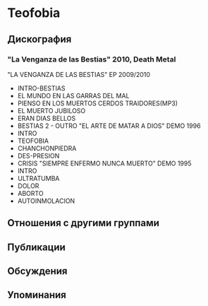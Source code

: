 # Teofobia



## Дискография

### "La Venganza de las Bestias" 2010, Death Metal

"LA VENGANZA DE LAS BESTIAS" EP 2009/2010
- INTRO-BESTIAS 
- EL MUNDO EN LAS GARRAS DEL MAL
- PIENSO EN LOS MUERTOS
CERDOS TRAIDORES(MP3)
- EL MUERTO JUBILOSO
- ERAN DIAS BELLOS
- BESTIAS 2 - OUTRO
"EL ARTE DE MATAR A DIOS" DEMO 1996
- INTRO
- TEOFOBIA
- CHANCHONPIEDRA
- DES-PRESION
- CRISIS
"SIEMPRE ENFERMO NUNCA MUERTO" DEMO 1995
- INTRO
- ULTRATUMBA
- DOLOR
- ABORTO
- AUTOINMOLACION


## Отношения с другими группами


## Публикации


## Обсуждения


## Упоминания

